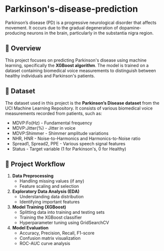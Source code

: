# Parkinson's-disease-prediction

Parkinson’s disease (PD) is a progressive neurological disorder that affects movement. It occurs due to the gradual degeneration of dopamine-producing neurons in the brain, particularly in the substantia nigra region.


## 📌 Overview
This project focuses on predicting Parkinson's disease using machine learning, specifically the **XGBoost algorithm**. The model is trained on a dataset containing biomedical voice measurements to distinguish between healthy individuals and Parkinson's patients.

## 📂 Dataset
The dataset used in this project is the **Parkinson’s Disease dataset** from the UCI Machine Learning Repository. It consists of various biomedical voice measurements recorded from patients, such as:
- MDVP:Fo(Hz) - Fundamental frequency
- MDVP:Jitter(%) - Jitter in voice
- MDVP:Shimmer - Shimmer amplitude variations
- NHR, HNR - Noise-to-Harmonics and Harmonics-to-Noise ratio
- Spread1, Spread2, PPE - Various speech signal features
- Status - Target variable (1 for Parkinson's, 0 for Healthy)

## 🚀 Project Workflow
1. **Data Preprocessing**
   - Handling missing values (if any)
   - Feature scaling and selection
2. **Exploratory Data Analysis (EDA)**
   - Understanding data distribution
   - Identifying important features
3. **Model Training (XGBoost)**
   - Splitting data into training and testing sets
   - Training the XGBoost classifier
   - Hyperparameter tuning using GridSearchCV
4. **Model Evaluation**
   - Accuracy, Precision, Recall, F1-score
   - Confusion matrix visualization
   - ROC-AUC curve analysis


